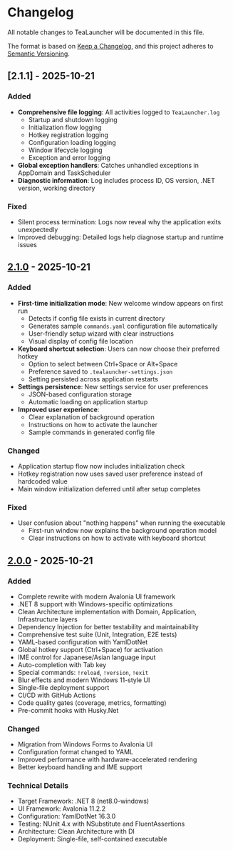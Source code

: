 # Changelog

All notable changes to TeaLauncher will be documented in this file.

The format is based on [Keep a Changelog](https://keepachangelog.com/en/1.0.0/),
and this project adheres to [Semantic Versioning](https://semver.org/spec/v2.0.0.html).

## [2.1.1] - 2025-10-21

### Added
- **Comprehensive file logging**: All activities logged to `TeaLauncher.log`
  - Startup and shutdown logging
  - Initialization flow logging
  - Hotkey registration logging
  - Configuration loading logging
  - Window lifecycle logging
  - Exception and error logging
- **Global exception handlers**: Catches unhandled exceptions in AppDomain and TaskScheduler
- **Diagnostic information**: Log includes process ID, OS version, .NET version, working directory

### Fixed
- Silent process termination: Logs now reveal why the application exits unexpectedly
- Improved debugging: Detailed logs help diagnose startup and runtime issues

## [2.1.0] - 2025-10-21

### Added
- **First-time initialization mode**: New welcome window appears on first run
  - Detects if config file exists in current directory
  - Generates sample `commands.yaml` configuration file automatically
  - User-friendly setup wizard with clear instructions
  - Visual display of config file location
- **Keyboard shortcut selection**: Users can now choose their preferred hotkey
  - Option to select between Ctrl+Space or Alt+Space
  - Preference saved to `.tealauncher-settings.json`
  - Setting persisted across application restarts
- **Settings persistence**: New settings service for user preferences
  - JSON-based configuration storage
  - Automatic loading on application startup
- **Improved user experience**:
  - Clear explanation of background operation
  - Instructions on how to activate the launcher
  - Sample commands in generated config file

### Changed
- Application startup flow now includes initialization check
- Hotkey registration now uses saved user preference instead of hardcoded value
- Main window initialization deferred until after setup completes

### Fixed
- User confusion about "nothing happens" when running the executable
  - First-run window now explains the background operation model
  - Clear instructions on how to activate with keyboard shortcut

## [2.0.0] - 2025-10-21

### Added
- Complete rewrite with modern Avalonia UI framework
- .NET 8 support with Windows-specific optimizations
- Clean Architecture implementation with Domain, Application, Infrastructure layers
- Dependency Injection for better testability and maintainability
- Comprehensive test suite (Unit, Integration, E2E tests)
- YAML-based configuration with YamlDotNet
- Global hotkey support (Ctrl+Space) for activation
- IME control for Japanese/Asian language input
- Auto-completion with Tab key
- Special commands: `!reload`, `!version`, `!exit`
- Blur effects and modern Windows 11-style UI
- Single-file deployment support
- CI/CD with GitHub Actions
- Code quality gates (coverage, metrics, formatting)
- Pre-commit hooks with Husky.Net

### Changed
- Migration from Windows Forms to Avalonia UI
- Configuration format changed to YAML
- Improved performance with hardware-accelerated rendering
- Better keyboard handling and IME support

### Technical Details
- Target Framework: .NET 8 (net8.0-windows)
- UI Framework: Avalonia 11.2.2
- Configuration: YamlDotNet 16.3.0
- Testing: NUnit 4.x with NSubstitute and FluentAssertions
- Architecture: Clean Architecture with DI
- Deployment: Single-file, self-contained executable

[2.1.0]: https://github.com/yourusername/TeaLauncher/compare/v2.0.0...v2.1.0
[2.0.0]: https://github.com/yourusername/TeaLauncher/releases/tag/v2.0.0
